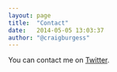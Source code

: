 ```yaml
---
layout: page
title:  "Contact"
date:   2014-05-05 13:03:37
author: "@craigburgess"
---
```

You can contact me on [Twitter][1].

[1]: http://twitter.com/craigburgess